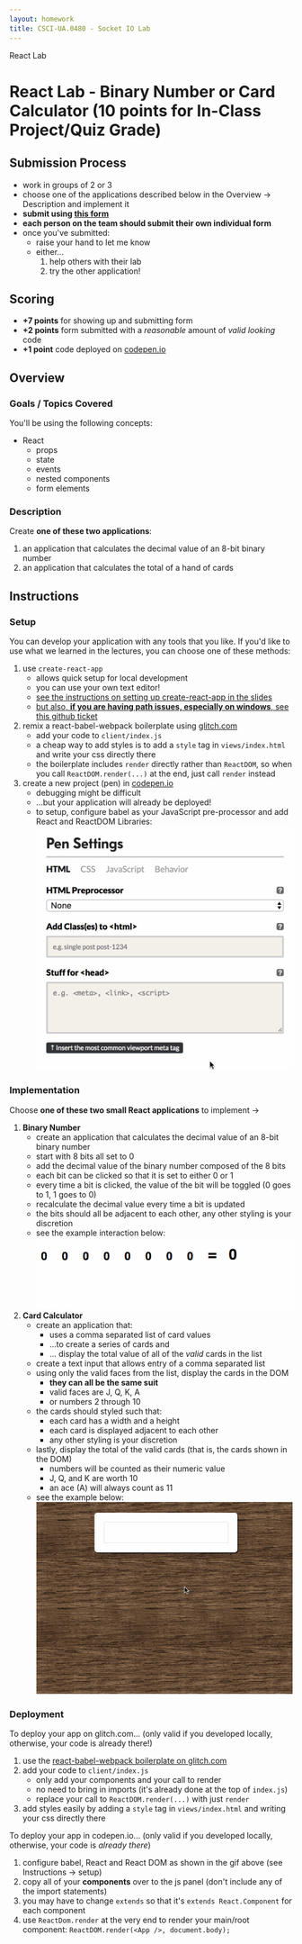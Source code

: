 ```yaml
---
layout: homework
title: CSCI-UA.0480 - Socket IO Lab
---
```


<div class="panel panel-default">
  <div class="panel-heading">React Lab</div>
  <div class="panel-body" markdown="block">

# React Lab - Binary Number or Card Calculator (10 points for In-Class Project/Quiz Grade)

## Submission Process

* work in groups of 2 or 3
* choose one of the applications described below in the Overview &rarr; Description and implement it
* __submit using [this form](https://docs.google.com/forms/d/e/1FAIpQLScB9x_Oh43TcEl8GyUly31nLfrLbbAJu1aSQIK8cOiWmZ4jGQ/viewform)__
* __each person on the team should submit their own individual form__
* once you've submitted:
    * raise your hand to let me know
    * either...
        1. help others with their lab
        2. try the other application!

## Scoring

* __+7 points__ for showing up and submitting form 
* __+2 points__ form submitted with a _reasonable_ amount of _valid looking_ code
* __+1 point__ code deployed on [codepen.io](https://codepen.io)

## Overview

### Goals / Topics Covered

You'll be using the following concepts:

* React
    * props
    * state
    * events
    * nested components
    * form elements


### Description

Create __one of these two applications__:

1. an application that calculates the decimal value of an 8-bit binary number 
1. an application that calculates the total of a hand of cards

## Instructions

### Setup

You can develop your application with any tools that you like. If you'd like to use what we learned in the lectures, you can choose one of these methods:

1. use `create-react-app`
    * allows quick setup for local development
    * you can use your own text editor!
    * [see the instructions on setting up create-react-app in the slides](../slides/26/react-state-parent.html#/15)
    * [but also, __if you are having path issues, especially on windows__, see this github ticket](https://github.com/facebookincubator/create-react-app/issues/138#issuecomment-334316575)
2. remix a react-babel-webpack boilerplate using [glitch.com](https://glitch.com/~react-babel)
    * add your code to `client/index.js`
    * a cheap way to add styles is to add a `style` tag in `views/index.html` and write your css directly there
    * the boilerplate includes `render` directly rather than `ReactDOM`, so when you call `ReactDOM.render(...)` at the end, just call `render` instead
3. create a new project (pen) in [codepen.io](https://codepen.io)
    * debugging might be difficult
    * ...but your application will already be deployed!
    * to setup, configure babel as your JavaScript pre-processor and add React and ReactDOM Libraries:
        <br>
        ![codepen](../resources/img/codepen.gif)

### Implementation

Choose __one of these two small React applications__ to implement &rarr;

1. __Binary Number__
    * create an application that calculates the decimal value of an 8-bit binary number
    * start with 8 bits all set to 0
    * add the decimal value of the binary number composed of the 8 bits
    * each bit can be clicked so that it is set to either 0 or 1
    * every time a bit is clicked, the value of the bit will be toggled (0 goes to 1, 1 goes to 0)
    * recalculate the decimal value every time a bit is updated
    * the bits should all be adjacent to each other, any other styling is your discretion
    * see the example interaction below:
        ![bin](../resources/img/hw10-screen.gif)
2. __Card Calculator__
    * create an application that:
        * uses a comma separated list of card values 
        * ...to create a series of cards and 
        * ... display the total value of all of the _valid_ cards in the list
    * create a text input that allows entry of a comma separated list 
    * using only the valid faces from the list, display the cards in the DOM 
        * __they can all be the same suit__
        * valid faces are J, Q, K, A
        * or numbers 2 through 10
    * the cards should styled such that:
        * each card has a width and a height
        * each card is displayed adjacent to each other
        * any other styling is your discretion
    * lastly, display the total of the valid cards (that is, the cards shown in the DOM)
        * numbers will be counted as their numeric value
        * J, Q, and K are worth 10
        * an ace (A) will always count as 11
    * see the example below:
        ![calc](../resources/img/lab02-card-calculator.gif)

### Deployment

To deploy your app on glitch.com... (only valid if you developed locally, otherwise, your code is already there!)

1. use the [react-babel-webpack boilerplate on glitch.com](https://glitch.com/~react-babel)
2. add your code to `client/index.js`
    * only add your components and your call to render
    * no need to bring in imports (it's already done at the top of `index.js`)
    * replace your call to `ReactDOM.render(...)` with just `render` 
3. add styles easily by adding a `style` tag in `views/index.html` and writing your css directly there

To deploy your app in codepen.io... (only valid if you developed locally, otherwise, your code is _already there_)

1. configure babel, React and React DOM as shown in the gif above (see Instructions &rarr; setup)
2. copy all of your __components__ over to the js panel (don't include any of the import statements)
3. you may have to change `extends` so that it's `extends React.Component` for each component
4. use ```ReactDom.render``` at the very end to render your main/root component:
    ```ReactDOM.render(<App />, document.body);```

